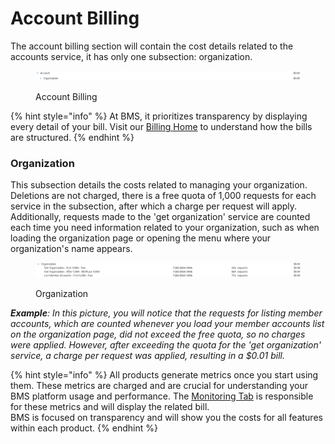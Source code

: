 # Account Billing



The account billing section will contain the cost details related to the accounts service, it has only one subsection: organization.

<figure><img src="../../.gitbook/assets/image (324).png" alt=""><figcaption><p>Account Billing</p></figcaption></figure>

{% hint style="info" %}
At BMS, it prioritizes transparency by displaying every detail of your bill. Visit our [Billing Home](../billing.md) to understand how the bills are structured.
{% endhint %}

### Organization

This subsection details the costs related to managing your organization. Deletions are not charged, there is a free quota of 1,000 requests for each service in the subsection, after which a charge per request will apply. Additionally, requests made to the 'get organization' service are counted each time you need information related to your organization, such as when loading the organization page or opening the menu where your organization's name appears.

<figure><img src="../../.gitbook/assets/image (36).png" alt=""><figcaption><p>Organization</p></figcaption></figure>

_**Example**: In this picture, you will notice that the requests for listing member accounts, which are counted whenever you load your member accounts list on the organization page, did not exceed the free quota, so no charges were applied. However, after exceeding the quota for the 'get organization' service, a charge per request was applied, resulting in a $0.01 bill._

{% hint style="info" %}
All products generate metrics once you start using them. These metrics are charged and are crucial for understanding your BMS platform usage and performance. The [Monitoring Tab](../monitoring/monitoring-billing.md#metric-monitoring) is responsible for these metrics and will display the related bill.\
BMS is focused on transparency and will show you the costs for all features within each product.
{% endhint %}
